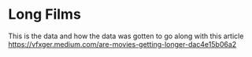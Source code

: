 # Long Films
This is the data and how the data was gotten to go along with this article https://vfxger.medium.com/are-movies-getting-longer-dac4e15b06a2